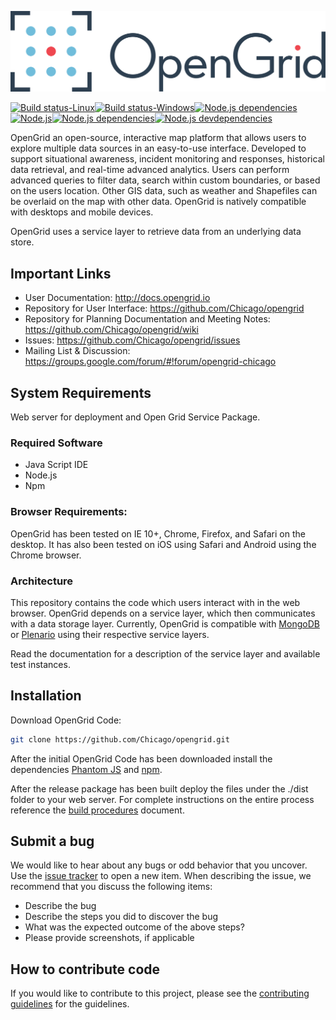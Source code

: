 ![OpenGrid](img/branding/OpenGrid_Logo_Horizontal_3Color.png)

[![Build status-Linux](https://img.shields.io/travis/Chicago/opengrid/master.svg?style=flat-square&label=Linux%20build)](https://travis-ci.org/Chicago/opengrid)[![Build status-Windows](https://img.shields.io/appveyor/ci/tomschenkjr/opengrid/master.svg?style=flat-square&label=Windows%20build)](https://ci.appveyor.com/project/tomschenkjr/opengrid)[![Node.js dependencies](https://img.shields.io/coveralls/Chicago/opengrid/master.svg?style=flat-square)](https://coveralls.io/github/Chicago/opengrid)[![Node.js](https://img.shields.io/node/v/gh-badges.svg?style=flat-square)](https://david-dm.org/Chicago/opengrid)[![Node.js dependencies](https://img.shields.io/david/Chicago/opengrid.svg?style=flat-square)](https://david-dm.org/Chicago/opengrid)[![Node.js devdependencies](https://img.shields.io/david/dev/chicago/opengrid.svg?style=flat-square)](https://david-dm.org/Chicago/opengrid#info=devDependencies&view=table)

OpenGrid an open-source, interactive map platform that allows users to explore multiple data sources in an easy-to-use interface. Developed to support situational awareness, incident monitoring and responses, historical data retrieval, and real-time advanced analytics. Users can perform advanced queries to filter data, search within custom boundaries, or based on the users location. Other GIS data, such as weather and Shapefiles can be overlaid on the map with other data. OpenGrid is natively compatible with desktops and mobile devices.

OpenGrid uses a service layer to retrieve data from an underlying data store.

## Important Links

* User Documentation: http://docs.opengrid.io
* Repository for User Interface: https://github.com/Chicago/opengrid
* Repository for Planning Documentation and Meeting Notes: https://github.com/Chicago/opengrid/wiki
* Issues: https://github.com/Chicago/opengrid/issues
* Mailing List & Discussion: https://groups.google.com/forum/#!forum/opengrid-chicago

##  System Requirements

Web server for deployment and Open Grid Service Package. 

### Required Software

  * Java Script IDE
  * Node.js
  * Npm

### Browser Requirements:

OpenGrid has been tested on IE 10+, Chrome, Firefox, and Safari on the desktop. It has also been tested on iOS using Safari and Android using the Chrome browser.

### Architecture

This repository contains the code which users interact with in the web browser. OpenGrid depends on a service layer, which then communicates with a data storage layer. Currently, OpenGrid is compatible with [MongoDB](http://mongodb.com) or [Plenario](http://plenar.io) using their respective service layers.

Read the documentation for a description of the service layer and available test instances.

## Installation

Download OpenGrid Code:

```bash
git clone https://github.com/Chicago/opengrid.git
```

After the initial OpenGrid Code has been downloaded install the dependencies [Phantom JS](http://phantomjs.org/download.html) and [npm](https://www.npmjs.com/package/npm).

After the release package has been built deploy the files under the ./dist folder to your web server.  For complete instructions on the entire process reference the [build procedures](http://opengrid.readthedocs.io/en/latest/Build%20Procedures/) document.

## Submit a bug

We would like to hear about any bugs or odd behavior that you uncover. Use the [issue tracker](../../../issues/) to open a new item. When describing the issue, we recommend that you discuss the following items:

  * Describe the bug
  * Describe the steps you did to discover the bug
  * What was the expected outcome of the above steps?
  * Please provide screenshots, if applicable

## How to contribute code

If you would like to contribute to this project, please see the [contributing guidelines](CONTRIBUTING.md) for the guidelines.

